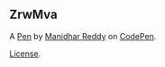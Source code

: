 ZrwMva
------


A [Pen](https://codepen.io/manidhar2/pen/ZrwMva) by [Manidhar Reddy](https://codepen.io/manidhar2) on [CodePen](https://codepen.io).

[License](https://codepen.io/manidhar2/pen/ZrwMva/license).
